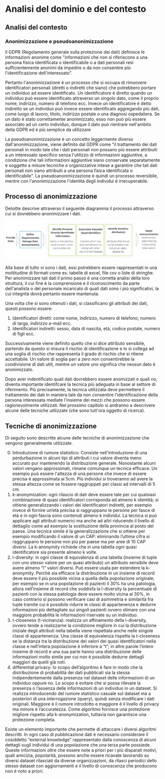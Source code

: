# Analisi del dominio e del contesto

## Analisi del contesto

### Anonimizzazione e pseudoanonimizzazione
Il GDPR (Regolamento generale sulla protezione dei dati) definisce le informazioni anonime come "informazioni che non si riferiscono a una persona fisica identificata o identificabile o a dati personali resi sufficientemente anonimi da impedire o da non consentire più l'identificazione dell'interessato".

Pertanto l'anonimizzazione è un processo che si occupa di rimuovere identificatori personali (diretti o indiretti che siano) che potrebbero portare un individuo ad essere identificato. 
Un identificatore è diretto quando un individuo può essere identificato attraverso un singolo dato, come il proprio nome, indirizzo, numero di telefono ecc.
Invece un identificatore è detto indiretto se un individuo può invece essere identificato aggregando più dati, come luogo di lavoro, titolo, indirizzo postale o una diagnosi ospedaliera.
Se un dato è stato correttamente anonimizzato, esso non può più essere associato ad un certo individuo, dunque il dato può rientrare nell'ambito della GDPR ed è più semplice da utilizzare

La pseudoanonimizzazione è un concetto leggermente diverso dall'anonimizzazione, viene definito dal GDPR come "il trattamento dei dati personali in modo tale che i dati personali non possano più essere attribuiti a un interessato specifico senza l'utilizzo di informazioni aggiuntive, a condizione che tali informazioni aggiuntive siano conservate separatamente e soggette a misure tecniche e organizzative intese a garantire che tali dati personali non siano attribuiti a una persona fisica identificata o identificabile". La pseudoanonimizzazione è quindi un processo reversibile, mentre con l'anonimizzazione l'identità degli individui è irrecuperabile.

## Processo di anonimizzazione
Deloitte descrive attraverso il seguente diagramma il processo attraverso cui si dovrebbero anonimizzare i dati.
<p align="center">
  <img src="res/anonimization.png"
     alt="Rappresentazione di Deloitte del processo di anonimizzazione dei dati" />
</p>

Alla base di tutto vi sono i dati, essi potrebbero essere rappresentati in una moltitudine di formati come es. tabelle di excel, file csv o liste di stringhe. Per anonimizzare tali dati il primo passo è una corretta analisi della loro struttura, il cui fine è la comprensione e il riconoscimento da parte dell'analista o del personale incaricato di quali dati sono i più significativi, la cui integrità dovrà pertanto essere mantenuta. 

Una volta che si sono ottenuti i dati, si classificano gli attributi dei dati, questi possono essere:
1. Identificatori diretti: come nome, indirizzo, numero di telefono, numero di targa, indirizzo e-mail ecc.
2. Identificatori indiretti: sesso, data di nascita, età, codice postale, numero di figli ecc.

Successivamente viene definito quello che si dice attributo sensibile, partendo da questo si misura il rischio di identificazione e lo si collega ad una soglia di rischio che rappresenta il grado di rischio che si ritiene accettabile.
Un valore di soglia pari a zero non consentirebbe la condivisione di dati utili, mentre un valore uno significa che nessun dato è anonimizzato.

Dopo aver indentificato quali dati dovrebbero essere anomizzati e quali no, diventa importante identifcare la tecnica più adeguata in base al settore di riferimento. Più precisamente, la tecnica utilizzata deve permettere il trattamento dei dati in maniera tale da non consentire l'identificazione della persona interessata mediate l'insieme dei mezzi che possono essere ragionevolmente utilizzati.
Nel prossimo capitolo si andranno a descrivere alcune delle tecniche utilizzate (che sono tutt'ora oggetto di ricerca).

## Tecniche di anonimizzazione
Di seguito sono descritte alcune delle tecniche di anonimizzazione che vengono generalmente utilizzate.

0. Introduzione di rumore statistico: Consiste nell'introduzione di una perdurbazione in alcuni tipi di attributi i cui valore diventa meno accurato pur mantenendo la distribuzione generale.
Nonostante alcuni valori vengano approssimati, rimane comunque un tecnica efficace. 
Un esempio può essere l'altezza di una persone che invece di essere precisa è approssimata ai 5cm. Più individui si troveranno ad avere la stessa altezza come se fossere raggruppati per classi ad intervalli di 5 cm.
0. k-anonymization: ogni rilascio di dati deve essere tale per cui qualsiasi combinazione di quasi identificatori corrisponda ad almeno k identità; si ottiene generalizzando i valori dei identificatori indiretti, per esempio invece di fornire un’età precisa si raggruppano le persone per fasce di età e in ogni fascia sono contenuti almeno k individui. La tecnica si può applicare agli attributi numerici ma anche ad altri riducendo il livello di dettaglio come ad esempio la sostituzione della provincia al posto del paese. Una tecnica simile è la generalizzazione che si ottiene per esempio modificando il valore di un CAP: eliminando l’ultima cifra si raggruppano le persone non più per paese ma per aree di 10 CAP diversi. La k-anonymity richiede che in una tabella ogni quasi identificatore sia presente almeno k volte.
0. l-diversity: in ogni classe di equivalenza di una tabella (insieme di tuple con uno stesso valore per un quasi attributo) un attributo sensibile deve avere almeno “l” valori diversi. Può essere usata per estendere la k-anonymity. Perché sia efficace la distribuzione in un insieme di record deve essere il più possibile vicina a quella della popolazione originale; per esempio se in una popolazione di pazienti il 30% ha una patologia, allora nell’insieme di record che soddisfa la l-diversity la percentuale di pazienti con la stessa patologia deve essere molto vicina al 30%, in caso contrario si possono verificare casi di asimmetria e similarità fra tuple tramite cui è possibile ridurre le classi di appartenenza e dedurre informazioni più dettagliate sui singoli pazienti ovvero stimare con una maggiore probabilità le informazioni riservate su un individuo.
0. t-closeness (t-vicinanza): realizza un affinamento della l-diversity, ovvero tende a realizzarne la condizione migliore in cui la distribuzione iniziale degli attributi nella tabella viene rispettata anche nelle singole classi di appartenenza. Una classe di equivalenza rispetta la t-closeness se la distanza tra la distribuzione dei valori dei quasi identificatori nella classe e nell’intera popolazione è inferiore a “t”; in altre parole l’intero insieme di record e una sua parte hanno una distribuzione delle informazioni molto simile per cui non è possibile dedurre dettagli maggiori da quelli già noti.
0. differential privacy: lo scopo dell’algoritmo è fare in modo che la distribuzione di probabilità dei dati pubblicati sia la stessa indipendentemente dalla presenza nel dataset delle informazioni di un individuo oppure no. Lo scopo è evitare che si possa rilevare la presenza o l’assenza delle informazioni di un individuo in un dataset. Si realizza introducendo del rumore statistico casuale sul dataset ma a posteriori di una interrogazione (query), quindi senza modificare i dati originali. Maggiore è il rumore introdotto e maggiore è il livello di privacy ma minore è l’accuratezza. Come algoritmo fornisce una protezione migliore rispetto alla k-anonymization, tuttavia non garantisce una protezione completa.

Esiste un elemento importante che permette di attaccare i diversi algoritmi descritti. In ogni caso di pubblicazione dati è necessario considerare il cosiddetto “external knowledge” rappresentato dalla conoscenza di alcuni dettagli sugli individui di una popolazione che una terza parte possiede. Queste informazioni oltre che essere note a priori per i più disparati motivi, quali amicizia, popolarità, possono anche essere ricavate lavorando su diversi dataset rilasciati da diverse organizzazioni, da rilasci periodici dello stesso dataset con aggiornamenti e il livello di conoscenza che producono non è noto a priori.
